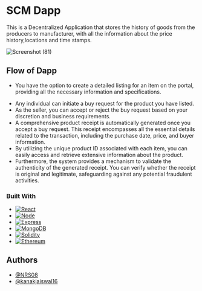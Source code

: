 
# SCM Dapp

This is a Decentralized Application that stores the history of goods from the producers to manufacturer, with all the information about the price history,locations and time stamps.

 ![Screenshot (81)](https://github.com/NRS08/supply-chain-management/assets/102033829/0fd7bdb3-7904-4ace-b49e-35737ac8ed7e)


## Flow of Dapp


* You have the option to create a detailed listing for an item on the portal, providing all the necessary information and specifications.
- Any individual can initiate a buy request for the product you have listed.
- As the seller, you can accept or reject the buy request based on your discretion and business requirements.
- A comprehensive product receipt is automatically generated once you accept a buy request. This receipt encompasses all the essential details related to the transaction, including the purchase date, price, and buyer information.
- By utilizing the unique product ID associated with each item, you can easily access and retrieve extensive information about the product.
- Furthermore, the system provides a mechanism to validate the authenticity of the generated receipt. You can verify whether the receipt is original and legitimate, safeguarding against any potential fraudulent activities.


### Built With

* [![React][React.js]][React-url]
* [![Node][Node.js]][Node-url]
* [![Express][express.js]][express-url]
* [![MongoDB][mongoDB]][mongo-url]
* [![Solidity][solidity]][solidity-url]
* [![Ethereum][ethereum]][solidity-url]

[React.js]: https://img.shields.io/badge/React-20232A?style=for-the-badge&logo=react&logoColor=61DAFB
[React-url]: https://reactjs.org/
[Node.js]: https://img.shields.io/badge/node-20232A?style=for-the-badge&logo=node.js&logoColor=339933
[Node-url]: https://nodejs.org/en
[express.js]: https://img.shields.io/badge/express-20232A?style=for-the-badge&logo=express&logoColor=ffffff
[express-url]: https://expressjs.com/
[mongoDB]: https://img.shields.io/badge/mongoDB-20232A?style=for-the-badge&logo=mongoDB&logoColor=47A248
[mongo-url]: https://www.mongodb.com/
[solidity]: https://img.shields.io/badge/solidity-20232A?style=for-the-badge&logo=solidity&logoColor=ffffff
[solidity-url]: https://soliditylang.org/
[ethereum]: https://img.shields.io/badge/etherjs-20232A?style=for-the-badge&logo=ethereum&logoColor=ffffff
[ethereum-url]: https://ethereum.org/en/
## Authors

- [@NRS08](https://github.com/NRS08)
- [@kanakjaiswal16](https://github.com/kanakjaiswal16)
  


